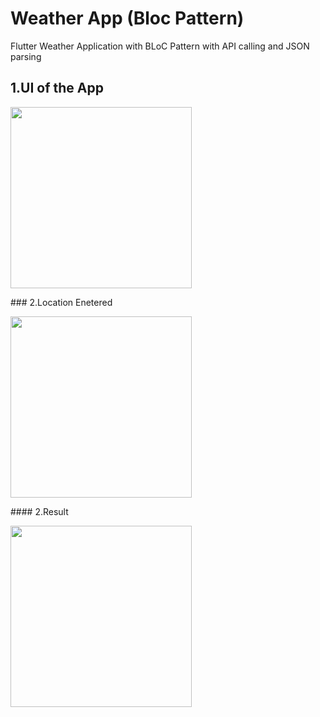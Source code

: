 # Weather App (Bloc Pattern)
 Flutter Weather Application with BLoC Pattern with API calling and JSON parsing
 
 
 ## 1.UI of the App
  <p>
  <img src="https://firebasestorage.googleapis.com/v0/b/myhiapp.appspot.com/o/UI.jpeg?alt=media&token=0cd752e7-6f0b-43cb-9c24-837e98a9f8fe" width="290">
 </p>
 ### 2.Location Enetered
  <p>
  <img src="https://firebasestorage.googleapis.com/v0/b/myhiapp.appspot.com/o/Location%20Entered.jpeg?alt=media&token=ff45686b-7844-4735-a5a8-d2c126ab69ef" width="290">
 </p>
 #### 2.Result
  <p>
  <img src="https://firebasestorage.googleapis.com/v0/b/myhiapp.appspot.com/o/Result.jpeg?alt=media&token=617d3a15-1508-45d9-994a-04601cdaea01" width="290">
 </p>
